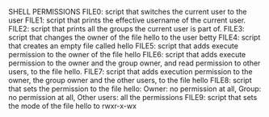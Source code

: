 SHELL PERMISSIONS
FILE0: script that switches the current user to the user
FILE1: script that prints the effective username of the current user.
FILE2: script that prints all the groups the current user is part of.
FILE3: script that changes the owner of the file hello to the user betty
FILE4: script that creates an empty file called hello
FILE5: script that adds execute permission to the owner of the file hello
FILE6: script that adds execute permission to the owner and the group owner, and read permission to other users, to the file hello.
FILE7: script that adds execution permission to the owner, the group owner and the other users, to the file hello
FILE8: script that sets the permission to the file hello: Owner: no permission at all, Group: no permission at all, Other users: all the permissions
FILE9: script that sets the mode of the file hello to rwxr-x-wx
